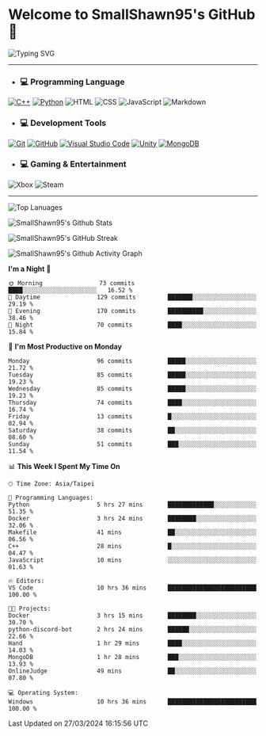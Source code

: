 # Welcome to SmallShawn95's GitHub 👋

![Typing SVG](https://readme-typing-svg.demolab.com/?lines=print("Hello,+world");cout+>>+"Hello,+world!";console.log("Hello,+world!")&center=true&vCenter=true&size=22&random=true)

***
<!-- https://shields.io/, https://simpleicons.org/ -->
* ### 💻 Programming Language
[![C++](https://img.shields.io/badge/-C++-00599C?style=flat-square&logo=cplusplus)](https://cplusplus.com/)
[![Python](https://img.shields.io/badge/-Python-3776AB?style=flat-square&logo=python&logoColor=white)](https://www.python.org/)
![HTML](https://img.shields.io/badge/-HTML-E34F26?style=flat-square&logo=html5&logoColor=white)
![CSS](https://img.shields.io/badge/-CSS-1572B6?style=flat-square&logo=css3)
![JavaScript](https://img.shields.io/badge/-JavaScript-F7DF1E?style=flat-square&logo=javascript&logoColor=white)
![Markdown](https://img.shields.io/badge/-Markdown-000000?style=flat-square&logo=markdown)
* ### 💻 Development Tools
[![Git](https://img.shields.io/badge/-Git-f05032?style=flat-square&logo=git&logoColor=white)](https://git-scm.com/)
[![GitHub](https://img.shields.io/badge/-GitHub-181717?style=flat-square&logo=github)](https://github.com/)
[![Visual Studio Code](https://img.shields.io/badge/-Visual%20Studio%20Code-007ACC?style=flat-square&logo=visualstudiocode)](https://code.visualstudio.com/)
[![Unity](https://img.shields.io/badge/-Unity-000000?style=flat-square&logo=unity)](https://unity.com/)
[![MongoDB](https://img.shields.io/badge/-MongoDB-47A248?style=flat-square&logo=mongodb&logoColor=white)](https://www.mongodb.com/)
* ### 💻 Gaming & Entertainment
![Xbox](https://img.shields.io/badge/-Xbox-107C10?style=flat-square&logo=xbox)
![Steam](https://img.shields.io/badge/-Steam-000000?style=flat-square&logo=steam)
***

<!-- ![GitHub User's Stars](https://img.shields.io/github/stars/smallshawn95?color=orange&label=Stars&labelColor=yellow) -->
<!-- ![GitHub Followers](https://img.shields.io/github/followers/smallshawn95?color=orange&label=Followers&labelColor=FFDBAC) -->

![Top Lanuages](https://github-readme-stats.vercel.app/api/top-langs/?username=smallshawn95&theme=holi&layout=donut&size_weight=0.5&count_weight=0.5&exclude_repo=smallshawn95.github.io)

![SmallShawn95's Github Stats](https://github-readme-stats.vercel.app/api?username=smallshawn95&theme=holi&show_icons=true&rank_icon=github)

![SmallShawn95's GitHub Streak](https://streak-stats.demolab.com/?user=smallshawn95&theme=holi-theme&date_format=M%20j%5B%2C%20Y%5D)

![SmallShawn95's Github Activity Graph](https://github-readme-activity-graph.vercel.app/graph?username=smallshawn95&theme=tokyo-night)

<!-- ![SmallShawn95's WakaTime Stats](https://github-readme-stats.vercel.app/api/wakatime?username=smallshawn95) -->
<!-- ![Repositorie Card](https://github-readme-stats.vercel.app/api/pin/?username=smallshawn95&repo=Python-Discord-Bot-Course&theme=holi) -->
<!-- ![Repositorie Card](https://github-readme-stats.vercel.app/api/pin/?username=smallshawn95&repo=ZeroJudge-Code&theme=holi) -->

<!--START_SECTION:waka-->
**I'm a Night 🦉** 

```text
🌞 Morning                73 commits          ████░░░░░░░░░░░░░░░░░░░░░   16.52 % 
🌆 Daytime                129 commits         ███████░░░░░░░░░░░░░░░░░░   29.19 % 
🌃 Evening                170 commits         ██████████░░░░░░░░░░░░░░░   38.46 % 
🌙 Night                  70 commits          ████░░░░░░░░░░░░░░░░░░░░░   15.84 % 
```
📅 **I'm Most Productive on Monday** 

```text
Monday                   96 commits          █████░░░░░░░░░░░░░░░░░░░░   21.72 % 
Tuesday                  85 commits          █████░░░░░░░░░░░░░░░░░░░░   19.23 % 
Wednesday                85 commits          █████░░░░░░░░░░░░░░░░░░░░   19.23 % 
Thursday                 74 commits          ████░░░░░░░░░░░░░░░░░░░░░   16.74 % 
Friday                   13 commits          █░░░░░░░░░░░░░░░░░░░░░░░░   02.94 % 
Saturday                 38 commits          ██░░░░░░░░░░░░░░░░░░░░░░░   08.60 % 
Sunday                   51 commits          ███░░░░░░░░░░░░░░░░░░░░░░   11.54 % 
```


📊 **This Week I Spent My Time On** 

```text
🕑︎ Time Zone: Asia/Taipei

💬 Programming Languages: 
Python                   5 hrs 27 mins       █████████████░░░░░░░░░░░░   51.35 % 
Docker                   3 hrs 24 mins       ████████░░░░░░░░░░░░░░░░░   32.06 % 
Makefile                 41 mins             ██░░░░░░░░░░░░░░░░░░░░░░░   06.56 % 
C++                      28 mins             █░░░░░░░░░░░░░░░░░░░░░░░░   04.47 % 
JavaScript               10 mins             ░░░░░░░░░░░░░░░░░░░░░░░░░   01.63 % 

🔥 Editors: 
VS Code                  10 hrs 36 mins      █████████████████████████   100.00 % 

🐱‍💻 Projects: 
Docker                   3 hrs 15 mins       ████████░░░░░░░░░░░░░░░░░   30.70 % 
python-discord-bot       2 hrs 24 mins       ██████░░░░░░░░░░░░░░░░░░░   22.66 % 
Hand                     1 hr 29 mins        ████░░░░░░░░░░░░░░░░░░░░░   14.03 % 
MongoDB                  1 hr 28 mins        ███░░░░░░░░░░░░░░░░░░░░░░   13.93 % 
OnlineJudge              49 mins             ██░░░░░░░░░░░░░░░░░░░░░░░   07.80 % 

💻 Operating System: 
Windows                  10 hrs 36 mins      █████████████████████████   100.00 % 
```


 Last Updated on 27/03/2024 16:15:56 UTC
<!--END_SECTION:waka-->

<!--
**smallshawn95/smallshawn95** is a ✨ _special_ ✨ repository because its `README.md` (this file) appears on your GitHub profile.

- 🔭 I’m currently working on ...
- 🌱 I’m currently learning ...
- 👯 I’m looking to collaborate on ...
- 🤔 I’m looking for help with ...
- 💬 Ask me about ...
- 📫 How to reach me: ...
- 😄 Pronouns: ...
- ⚡ Fun fact: ...
-->
